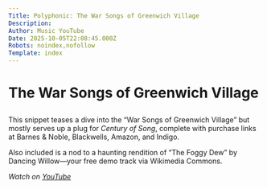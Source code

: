 ```yaml
---
Title: Polyphonic: The War Songs of Greenwich Village
Description: 
Author: Music YouTube
Date: 2025-10-05T22:08:45.000Z
Robots: noindex,nofollow
Template: index
---
```

<h1>
  
  
  The War Songs of Greenwich Village
</h1>

<p>This snippet teases a dive into the “War Songs of Greenwich Village” but mostly serves up a plug for <em>Century of Song</em>, complete with purchase links at Barnes &amp; Noble, Blackwells, Amazon, and Indigo.  </p>

<p>Also included is a nod to a haunting rendition of “The Foggy Dew” by Dancing Willow—your free demo track via Wikimedia Commons.</p>

<p><em>Watch on <a href="https://www.youtube.com/watch?v=y3g4UOBwHwU" rel="noopener noreferrer">YouTube</a></em></p>

